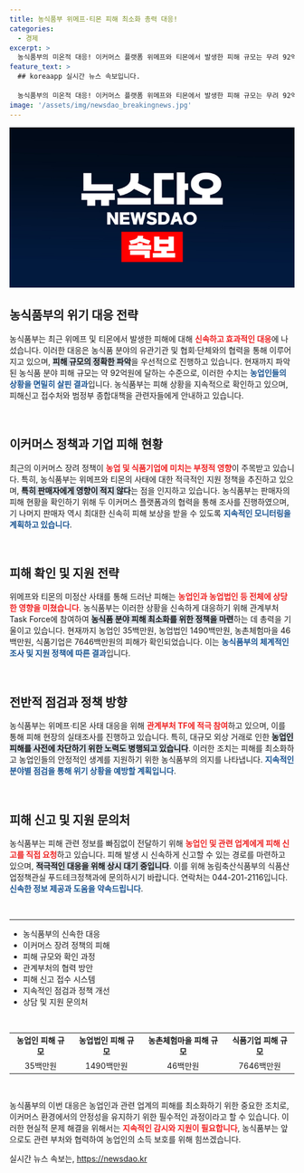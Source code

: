 ```yaml
---
title: 농식품부 위메프·티몬 피해 최소화 총력 대응!
categories:
  - 경제
excerpt: >
  농식품부의 미온적 대응! 이커머스 플랫폼 위메프와 티몬에서 발생한 피해 규모는 무려 92억원. 농업인과 기업들이 겪고 있는 어려움 속, 과연 정부의 지원 대책은 얼마나 효과적일까? 클릭하고 자세한 내용을 확인하세요!
feature_text: >
  ## koreaapp 실시간 뉴스 속보입니다.

  농식품부의 미온적 대응! 이커머스 플랫폼 위메프와 티몬에서 발생한 피해 규모는 무려 92억원. 농업인과 기업들이 겪고 있는 어려움 속, 과연 정부의 지원 대책은 얼마나 효과적일까? 클릭하고 자세한 내용을 확인하세요!
image: '/assets/img/newsdao_breakingnews.jpg'
---
```


<p><img src="/assets/img/newsdao_breakingnews.jpg" alt="koreaapp 속보" /></p>

<h2 data-ke-size="size26">농식품부의 위기 대응 전략</h2>

<p data-ke-size="size16">농식품부는 최근 위메프 및 티몬에서 발생한 피해에 대해 <b><span style="color: #ee2323;">신속하고 효과적인 대응</span></b>에 나섰습니다. 이러한 대응은 농식품 분야의 유관기관 및 협회·단체와의 협력을 통해 이루어지고 있으며, <b><span style="background-color: #21538527;">피해 규모의 정확한 파악</span></b>을 우선적으로 진행하고 있습니다. 현재까지 파악된 농식품 분야 피해 규모는 약 92억원에 달하는 수준으로, 이러한 수치는 <b><span style="color: #1a5490;">농업인들의 상황을 면밀히 살핀 결과</span></b>입니다. 농식품부는 피해 상황을 지속적으로 확인하고 있으며, 피해신고 접수처와 범정부 종합대책을 관련자들에게 안내하고 있습니다.</p>

<p data-ke-size="size16">&nbsp;</p>

<h2 data-ke-size="size26">이커머스 정책과 기업 피해 현황</h2>

<p data-ke-size="size16">최근의 이커머스 장려 정책이 <b><span style="color: #ee2323;">농업 및 식품기업에 미치는 부정적 영향</span></b>이 주목받고 있습니다. 특히, 농식품부는 위메프와 티몬의 사태에 대한 적극적인 지원 정책을 추진하고 있으며, <b><span style="background-color: #21538527;">특히 판매자에게 영향이 적지 않다</span></b>는 점을 인지하고 있습니다. 농식품부는 판매자의 피해 현황을 확인하기 위해 두 이커머스 플랫폼과의 협력을 통해 조사를 진행하였으며, 기 나머지 판매자 역시 최대한 신속히 피해 보상을 받을 수 있도록 <b><span style="color: #1a5490;">지속적인 모니터링을 계획하고 있습니다</span></b>.</p>

<p data-ke-size="size16">&nbsp;</p>

<h2 data-ke-size="size26">피해 확인 및 지원 전략</h2>

<p data-ke-size="size16">위메프와 티몬의 미정산 사태를 통해 드러난 피해는 <b><span style="color: #ee2323;">농업인과 농업법인 등 전체에 상당한 영향을 미쳤습니다</span></b>. 농식품부는 이러한 상황을 신속하게 대응하기 위해 관계부처 Task Force에 참여하여 <b><span style="background-color: #21538527;">농식품 분야 피해 최소화를 위한 정책을 마련</span></b>하는 데 총력을 기울이고 있습니다. 현재까지 농업인 35백만원, 농업법인 1490백만원, 농촌체험마을 46백만원, 식품기업은 7646백만원의 피해가 확인되었습니다. 이는 <b><span style="color: #1a5490;">농식품부의 체계적인 조사 및 지원 정책에 따른 결과</span></b>입니다.</p>

<p data-ke-size="size16">&nbsp;</p>

<h2 data-ke-size="size26">전반적 점검과 정책 방향</h2>

<p data-ke-size="size16">농식품부는 위메프·티몬 사태 대응을 위해 <b><span style="color: #ee2323;">관계부처 TF에 적극 참여</span></b>하고 있으며, 이를 통해 피해 현장의 실태조사를 진행하고 있습니다. 특히, 대규모 외상 거래로 인한 <b><span style="background-color: #21538527;">농업인 피해를 사전에 차단하기 위한 노력도 병행되고 있습니다</span></b>. 이러한 조치는 피해를 최소화하고 농업인들의 안정적인 생계를 지원하기 위한 농식품부의 의지를 나타냅니다. <b><span style="color: #1a5490;">지속적인 분야별 점검을 통해 위기 상황을 예방할 계획입니다</span></b>.</p>

<p data-ke-size="size16">&nbsp;</p>

<h2 data-ke-size="size26">피해 신고 및 지원 문의처</h2>

<p data-ke-size="size16">농식품부는 피해 관련 정보를 빠짐없이 전달하기 위해 <b><span style="color: #ee2323;">농업인 및 관련 업계에게 피해 신고를 직접 요청</span></b>하고 있습니다. 피해 발생 시 신속하게 신고할 수 있는 경로를 마련하고 있으며, <b><span style="background-color: #21538527;">적극적인 대응을 위해 상시 대기 중입니다</span></b>. 이를 위해 농림축산식품부의 식품산업정책관실 푸드테크정책과에 문의하시기 바랍니다. 연락처는 044-201-2116입니다. <b><span style="color: #1a5490;">신속한 정보 제공과 도움을 약속드립니다</span></b>.</p>

<p data-ke-size="size16">&nbsp;</p>

<hr>

<ul>
  <li>농식품부의 신속한 대응</li>
  <li>이커머스 장려 정책의 피해</li>
  <li>피해 규모와 확인 과정</li>
  <li>관계부처의 협력 방안</li>
  <li>피해 신고 접수 시스템</li>
  <li>지속적인 점검과 정책 개선</li>
  <li>상담 및 지원 문의처</li>
</ul>

<p data-ke-size="size16">&nbsp;</p>

<table>
  <tr>
    <td style="text-align: center; height: 17px;"><b>농업인 피해 규모</b></td>
    <td style="text-align: center; height: 17px;"><b>농업법인 피해 규모</b></td>
    <td style="text-align: center; height: 17px;"><b>농촌체험마을 피해 규모</b></td>
    <td style="text-align: center; height: 17px;"><b>식품기업 피해 규모</b></td>
  </tr>
  <tr>
    <td style="text-align: center; height: 17px;">35백만원</td>
    <td style="text-align: center; height: 17px;">1490백만원</td>
    <td style="text-align: center; height: 17px;">46백만원</td>
    <td style="text-align: center; height: 17px;">7646백만원</td>
  </tr>
</table>

<p data-ke-size="size16">&nbsp;</p> 

<p>농식품부의 이번 대응은 농업인과 관련 업계의 피해를 최소화하기 위한 중요한 조치로, 이커머스 환경에서의 안정성을 유지하기 위한 필수적인 과정이라고 할 수 있습니다. 이러한 현실적 문제 해결을 위해서는 <b><span style="color: #ee2323;">지속적인 감시와 지원이 필요합니다</span></b>, 농식품부는 앞으로도 관련 부처와 협력하여 농업인의 소득 보호를 위해 힘쓰겠습니다.</p>
실시간 뉴스 속보는, <a href="https://newsdao.kr" rel="dofollow">https://newsdao.kr</a>


